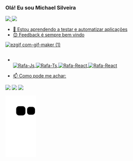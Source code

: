 ### Olá! Eu sou Michael Silveira

 <div>
  <a href="https://github.com/MichaelDev2911">
  <img height="180em" src="https://github-readme-stats.vercel.app/api?username=MichaelDev2911&show_icons=true&theme=dracula&include_all_commits=true&count_private=true"/>
  <img height="180em" src="https://github-readme-stats.vercel.app/api/top-langs/?username=MichaelDev2911&layout=compact&langs_count=7&theme=dracula"/>
</div>


 - 🌱 Estou aprendendo a testar e automatizar aplicações
- 😊 Feedback é sempre bem vindo

![ezgif com-gif-maker (1)](https://user-images.githubusercontent.com/76186505/131926518-bab9457e-7a2d-40d7-add1-b74aa700ebe1.gif)
##

- <div style="display: inline_block"><br>
  <img align="center" alt="Rafa-Js" height="30" width="40" src="https://img.shields.io/badge/C%23-239120?style=for-the-badge&logo=c-sharp&logoColor=white">
  <img align="center" alt="Rafa-Ts" height="30" width="40" src="https://img.shields.io/badge/Java-ED8B00?style=for-the-badge&logo=java&logoColor=white">
  <img align="center" alt="Rafa-React" height="30" width="40" src="https://img.shields.io/badge/MySQL-00000F?style=for-the-badge&logo=mysql&logoColor=white">
  <img align="center" alt="Rafa-React" height="30" width="40" src="https://user-images.githubusercontent.com/76186505/152795923-30971bcc-f0cd-4102-9d6e-cfa95e13be30.gif">
</div>




- 📫 Como pode me achar:

<div> 
  
 <a href="https://instagram.com/michael.castilho" target="_blank"><img src="https://img.shields.io/badge/-Instagram-%23E4405F?style=for-the-badge&logo=instagram&logoColor=white" target="_blank"></a>
 <a href="https://discord.gg/a3ffRSRP" target="_blank"><img src="https://img.shields.io/badge/Discord-7289DA?style=for-the-badge&logo=discord&logoColor=white" target="_blank"></a> 
 <a href="https://www.linkedin.com/in/michael-vargas-da-silveira-b742a2196/" target="_blank"><img src="https://img.shields.io/badge/-LinkedIn-%230077B5?style=for-the-badge&logo=linkedin&logoColor=white" target="_blank"></a> 
 
  ![Snake animation](https://github.com/rafaballerini/rafaballerini/blob/output/github-contribution-grid-snake.svg)
 
</div>
